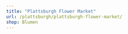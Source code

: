```yaml
---
title: "Plattsburgh Flower Market"
url: /plattsburgh/plattsburgh-flower-market/
shop: Blumen
---
```

